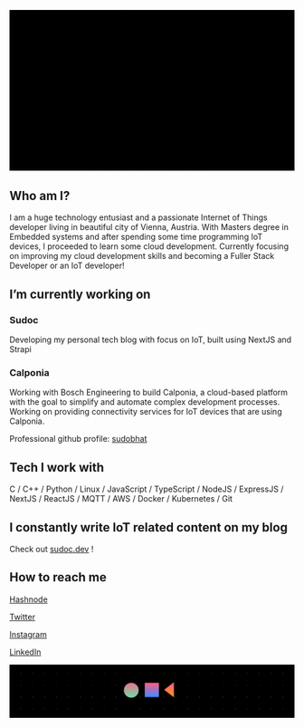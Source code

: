 ![Hello, I am Sudo Bhat](./hello.gif)

## Who am I?

I am a huge technology entusiast and a passionate Internet of Things developer living in beautiful city of Vienna, Austria.
With Masters degree in Embedded systems and after spending some time programming IoT devices, I proceeded to learn some cloud development.
Currently focusing on improving my cloud development skills and becoming a Fuller Stack Developer or an IoT developer!

## I’m currently working on

### Sudoc
Developing my personal tech blog with focus on IoT, built using NextJS and Strapi

### Calponia
Working with Bosch Engineering to build Calponia, a cloud-based platform with the goal to simplify and automate complex development processes.
Working on providing connectivity services for IoT devices that are using Calponia.

Professional github profile: [sudobhat](https://github.com/sudobhat)

## Tech I work with

C / C++ / Python / Linux / JavaScript / TypeScript / NodeJS / ExpressJS / NextJS / ReactJS / MQTT / AWS / Docker / Kubernetes / Git

## I constantly write IoT related content on my blog 

Check out [sudoc.dev](https://sudoc.dev) !

## How to reach me

[Hashnode](https://hashnode.com/@sudoc)

[Twitter](https://www.twitter.com/sudobhat)

[Instagram](https://www.instagram.com/le_sudarshan)

[LinkedIn](https://www.linkedin.com/in/sudarshangbhat)

![Ciao!](./footer.png)
